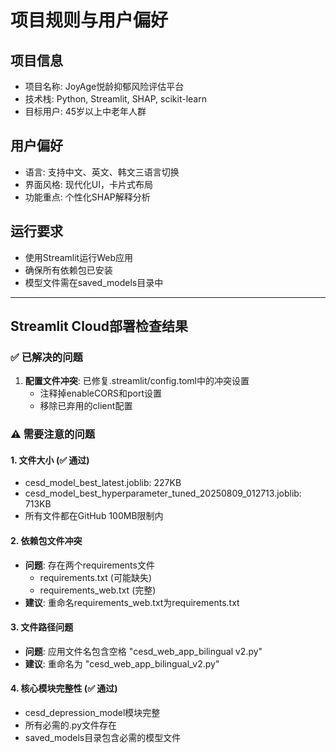 # 项目规则与用户偏好

## 项目信息
- 项目名称: JoyAge悦龄抑郁风险评估平台
- 技术栈: Python, Streamlit, SHAP, scikit-learn
- 目标用户: 45岁以上中老年人群

## 用户偏好
- 语言: 支持中文、英文、韩文三语言切换
- 界面风格: 现代化UI，卡片式布局
- 功能重点: 个性化SHAP解释分析

## 运行要求
- 使用Streamlit运行Web应用
- 确保所有依赖包已安装
- 模型文件需在saved_models目录中

---

## Streamlit Cloud部署检查结果

### ✅ 已解决的问题
1. **配置文件冲突**: 已修复.streamlit/config.toml中的冲突设置
   - 注释掉enableCORS和port设置
   - 移除已弃用的client配置

### ⚠️ 需要注意的问题

#### 1. 文件大小 (✅ 通过)
- cesd_model_best_latest.joblib: 227KB
- cesd_model_best_hyperparameter_tuned_20250809_012713.joblib: 713KB
- 所有文件都在GitHub 100MB限制内

#### 2. 依赖包文件冲突
- **问题**: 存在两个requirements文件
  - requirements.txt (可能缺失)
  - requirements_web.txt (完整)
- **建议**: 重命名requirements_web.txt为requirements.txt

#### 3. 文件路径问题
- **问题**: 应用文件名包含空格 "cesd_web_app_bilingual v2.py"
- **建议**: 重命名为 "cesd_web_app_bilingual_v2.py"

#### 4. 核心模块完整性 (✅ 通过)
- cesd_depression_model模块完整
- 所有必需的.py文件存在
- saved_models目录包含必需的模型文件 